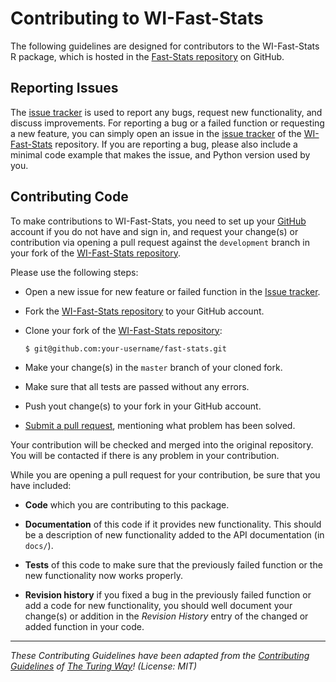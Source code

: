 # Contributing to WI-Fast-Stats

The following guidelines are designed for contributors to the WI-Fast-Stats R package, which is 
hosted in the [Fast-Stats repository](https://github.com/crsl4/fast-stats) on GitHub. 

## Reporting Issues

The [issue tracker](https://github.com/crsl4/fast-stats/issues) is used to report any bugs, request new functionality, and discuss improvements. 
For reporting a bug or a failed function or requesting a new feature, you can simply open an issue 
in the [issue tracker](https://github.com/crsl4/fast-stats/issues) of the 
[WI-Fast-Stats](https://github.com/crsl4/fast-stats) repository. If you are reporting a bug, please also include a minimal code
example that makes the issue, and Python version used by you.

## Contributing Code

To make contributions to WI-Fast-Stats, you need to set up your [GitHub](https://github.com) 
account if you do not have and sign in, and request your change(s) or contribution via 
opening a pull request against the ``development``
branch in your fork of the [WI-Fast-Stats repository](https://github.com/crsl4/fast-stats). 

Please use the following steps:

- Open a new issue for new feature or failed function in the [Issue tracker](https://github.com/crsl4/fast-stats/issues).
- Fork the [WI-Fast-Stats repository](https://github.com/crsl4/fast-stats) to your GitHub account.
- Clone your fork of the [WI-Fast-Stats repository](https://github.com/crsl4/fast-stats):

      $ git@github.com:your-username/fast-stats.git
      
- Make your change(s) in the `master` branch of your cloned fork.
- Make sure that all tests are passed without any errors.
- Push yout change(s) to your fork in your GitHub account.
- [Submit a pull request][pr], mentioning what problem has been solved.

[pr]: https://github.com/crsl4/fast-stats/compare/

Your contribution will be checked and merged into the original repository. You will be contacted if there is any problem in your contribution.

While you are opening a pull request for your contribution, be sure that you have included:

* **Code** which you are contributing to this package.

* **Documentation** of this code if it provides new functionality. This should be a
  description of new functionality added to the API documentation (in ``docs/``). 

- **Tests** of this code to make sure that the previously failed function or the new functionality now works properly.

- **Revision history** if you fixed a bug in the previously failed function or add a code for new functionality, you should
well document your change(s) or addition in the *Revision History* entry of the changed or added function in your code.

---

_These Contributing Guidelines have been adapted from the [Contributing Guidelines](https://github.com/atomneb/AtomNeb-py/blob/master/CONTRIBUTING.md) of [The Turing Way](https://github.com/atomneb/AtomNeb-py)! (License: MIT)_